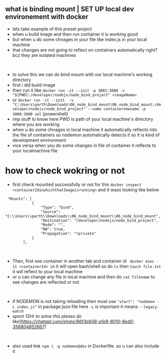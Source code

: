 ## what is binding mount | SET UP local dev environement with docker

- lets take example of this preset project
- when u build image and then run container it is working good
- but when u do some chnages in your file like index.js in your local machine 
- that changes are not going to reflect on containers automatically right? bcz they are isolated machines

<br/>

- to solve this we can do bind mount with our local machine's working directory
- first i did build image
- then run it like `docker run -it --init -p 3002:3000 -v "${PWD}:/developer/nodejs/node_bind_project" <imageName>` 
- or `docker run -it --init  -v "C:\Users\parth\Downloads\06_node_bind_mount\06_node_bind_mount:/developer/nodejs/node_bind_project" --name containernewname -p 3000:3000 vol`  (powershell)
- imp stuff to know here PWD is path of your local machine's directory where you are working 
- when u do some chnages in local machine it automatically reflects into the file of containers so nodemon automatically detects it so it is kind of development environment
- vice versa when you do some changes in file of container it reflects to your localmachine file


# how to check wokring or not

- first check mounted successfully or not for this `docker inspect <containerIdinwhichthatImageisrunning>` and it wass looking like below

```
 "Mounts": [
            {
                "Type": "bind",
                "Source": "C:\\Users\\parth\\Downloads\\06_node_bind_mount\\06_node_bind_mount",
                "Destination": "/developer/nodejs/node_bind_project",
                "Mode": "",
                "RW": true,
                "Propagation": "rprivate"
            }
        ],
```


<br/>

- Then, first see container in another tab and container id ` docker exec -it <containerId> sh` it will open bash/shell so do `ls` then `touch file.txt` it will reflect to your local machine 
- or u can change any file in local machine and then do `cat filename` to see changes are reflected or not 

<br/>

- if NODEMON is not taking reloading then must use `"start": "nodemon -L index.js"` in package.json file here `-L` is important it means `--legacy-watch` 
- *spent 12Hr to solve this please do like[https://chatgpt.com/share/66f3a938-a1e8-8010-8ed0-356804852667]*

<br/>

- also used `RUN npm i -g nodemon@dev` in Dockerfile. so u can also include it 
